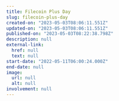 ```yaml
---
title: Filecoin Plus Day
slug: filecoin-plus-day
created-on: "2023-05-03T08:06:11.551Z"
updated-on: "2023-05-03T08:06:11.551Z"
published-on: "2023-05-03T08:22:38.798Z"
description: null
external-link:
  href: null
  text: null
start-date: "2022-05-11T06:00:24.000Z"
end-date: null
image:
  url: null
  alt: null
involvement: null
---
```

